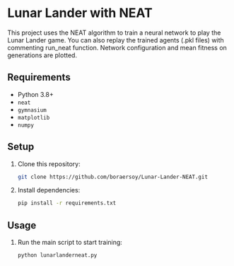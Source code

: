 # Lunar Lander with NEAT

This project uses the NEAT algorithm to train a neural network to play the Lunar Lander game. You can also replay the trained agents (.pkl files) with commenting run_neat function. Network configuration and mean fitness on generations are plotted.

## Requirements
- Python 3.8+
- `neat`
- `gymnasium`
- `matplotlib`
- `numpy`

## Setup
1. Clone this repository:
   ```bash
   git clone https://github.com/boraersoy/Lunar-Lander-NEAT.git
   ```
2. Install dependencies:
   ```bash
   pip install -r requirements.txt
   ```

## Usage
1. Run the main script to start training:
   ```bash
   python lunarlanderneat.py
   ```

